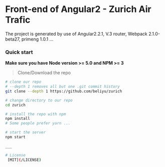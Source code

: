 # Front-end of Angular2 - Zurich Air Trafic

The project is generated by use of Angular2.2.1, V.3 router, Webpack 2.1.0-beta27, primeng 1.0.1 ...

### Quick start
**Make sure you have Node version >= 5.0 and NPM >= 3**
> Clone/Download the repo 

```bash
# clone our repo
# --depth 1 removes all but one .git commit history
git clone --depth 1 https://github.com/beliyu/zurich

# change directory to our repo
cd zurich

# install the repo with npm
npm install
# Some people prefer yarn ...

# start the server
npm start

___

# License
 [MIT](/LICENSE)
